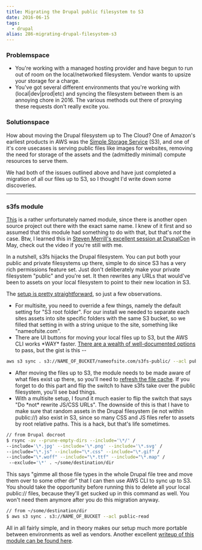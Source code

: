 ```yaml
---
title: Migrating the Drupal public filesystem to S3
date: 2016-06-15
tags: 
  - drupal
alias: 286-migrating-drupal-filesystem-s3
---
```


### Problemspace

- You're working with a managed hosting provider and have begun to run out of room on the local/networked filesystem. Vendor wants to upsize your storage for a charge.
- You've got several different environments that you're working with (local|dev|prod|etc) and syncing the filesystem between them is an annoying chore in 2016. The various methods out there of proxying these requests don't really excite you.

### Solutionspace

How about moving the Drupal filesystem up to The Cloud? One of Amazon's earliest products in AWS was the [Simple Storage Service](https://aws.amazon.com/s3/) (S3), and one of it's core usecases is serving public files like images for websites, removing the need for storage of the assets and the (admittedly minimal) compute resources to serve them.

We had both of the issues outlined above and have just completed a migration of all our files up to S3, so I thought I'd write down some discoveries.

---

### s3fs module

[This](https://www.drupal.org/project/s3fs) is a rather unfortunately named module, since there is another open source project out there with the exact same name. I knew of it first and so assumed that this module had something to do with that, but that's *not* the case. Btw, I learned this in [Steven Merrill's excellent session at DrupalCon](https://events.drupal.org/neworleans2016/sessions/loft-your-web-platform-clouds-immutable-infrastructure) in May, check out the video if you're still with me.

In a nutshell, s3fs hijacks the Drupal filesystem. You can put both your public and private filesystems up there, simple to do since S3 has a very rich permissions feature set. Just don't deliberately make your private filesystem "public" and you're set. It then rewrites any URLs that would've been to assets on your local filesystem to point to their new location in S3. 

The [setup is pretty straightforward](http://cgit.drupalcode.org/s3fs/tree/README.txt?h=7.x-2.x), so just a few observations. 

- For multisite, you need to override a few things, namely the default setting for "S3 root folder". For our install we needed to separate each sites assets into site specific folders with the same S3 bucket, so we filled that setting in with a string unique to the site, something like "nameofsite.com".
- There are UI buttons for moving your local files up to S3, but the AWS CLI works \*WAY\* faster. [There are a wealth of well-documented options](https://docs.aws.amazon.com/cli/latest/reference/s3/sync.html) to pass, but the gist is this --

~~~bash
aws s3 sync . s3://NAME_OF_BUCKET/nameofsite.com/s3fs-public/ --acl public-read
~~~

- After moving the files up to S3, the module needs to be made aware of what files exist up there, so you'll need to [refresh the file cache](http://cgit.drupalcode.org/s3fs/tree/s3fs.module#n264). If you forget to do this part and flip the switch to have s3fs take over the public filesystem, you'll see bad things.
- With a multisite setup, I found it much easier to flip the switch that says "Do \*not\* rewrite JS/CSS URLs". The downside of this is that I have to make sure that random assets in the Drupal filesystem (ie not within public://) also exist in S3, since so many CSS and JS files refer to assets by root relative paths. This is a hack, but that's life sometimes.

~~~bash
// from Drupal docroot
$ rsync -av --prune-empty-dirs --include='\*/' / 
--include='\*.jpg' --include='\*.png' --include='\*.svg' / 
--include="\*.js" --include="\*.css" --include="\*.gif" /
--include="\*.woff" --include="\*.ttf" --include="\*.map" /
 --exclude='\*' . ~/some/destination/dir
~~~

This says "gimme all those file types in the whole Drupal file tree and move them over to some other dir" that I can then use AWS CLI to sync up to S3. You should take the opportunity before running this to delete all your local public:// files, because they'll get sucked up in this command as well. You won't need them anymore after you do this migration anyway.

~~~bash
// from ~/some/destination/dir
$ aws s3 sync . s3://NAME_OF_BUCKET --acl public-read
~~~

All in all fairly simple, and in theory makes our setup much more portable between environments as well as vendors. Another excellent [writeup of this module can be found here](http://www.symphonythemes.com/drupal-blog/easy-amazon-s3-drupal-s3fs).